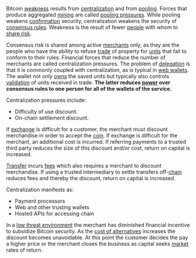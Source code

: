 Bitcoin [weakness](Axiom-of-Resistance) results from [centralization](Glossary#centralization) and from [pooling](Glossary#pooling). Forces that produce aggregated [mining](Glossary#mine) are called [pooling pressures](Pooling-Pressure-Risk). While pooling weakens [confirmation](Glossary#confirmation) security, centralization weakens the security of [consensus rules](Glossary#consensus-rules). Weakness is the result of fewer [people](Glossary#person) with whom to [share risk](Risk-Sharing-Principle).

Consensus risk is shared among active [merchants](Glossary#merchant) only, as they are the people who have the ability to refuse [trade](Glossary#trade) of property for [units](Glossary#unit) that fail to conform to their rules. Financial forces that reduce the number of merchants are called centralization pressures. The problem of [delegation](Glossary#delegation) is that it is commonly coupled with centralization, as is typical in [web wallets](https://bitcoin.org/en/wallets/web). The wallet not only [owns](Glossary#owner) the saved units but typically also controls [validation](Glossary#validation) of units received in trade. **The latter reduces [power](Glossary#power) over consensus rules to one person for all of the wallets of the service.**

Centralization pressures include:

* Difficulty of use discount.
* On-chain settlement discount.

If [exchange](Glossary#exchange) is difficult for a customer, the merchant must discount merchandise in order to accept the [coin](Glossary#coin). If exchange is difficult for the merchant, an additional cost is incurred. If referring payments to a trusted third party reduces the size of this discount and/or cost, return on capital is increased.

[Transfer](Glossary#transfer) incurs [fees](Glossary#fee) which also requires a merchant to discount merchandise. If using a trusted intermediary to settle transfers off-[chain](Glossary#chain) reduces fees and thereby the discount, return on capital is increased.

Centralization manifests as:

* Payment processors
* Web and other trusting wallets
* Hosted APIs for accessing chain

In a [low threat environment](Threat-Level-Paradox) the merchant has diminished financial incentive to subsidize Bitcoin security. As the [cost of alternatives](https://en.wikipedia.org/wiki/Foreign_exchange_controls) increases the discount becomes unavoidable. At this point the customer decides the pay a higher price or the merchant closes the business as capital seeks [market](Glossary#market) rates of return.
